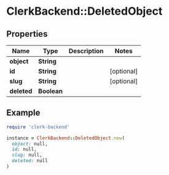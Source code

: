 # ClerkBackend::DeletedObject

## Properties

| Name | Type | Description | Notes |
| ---- | ---- | ----------- | ----- |
| **object** | **String** |  |  |
| **id** | **String** |  | [optional] |
| **slug** | **String** |  | [optional] |
| **deleted** | **Boolean** |  |  |

## Example

```ruby
require 'clerk-backend'

instance = ClerkBackend::DeletedObject.new(
  object: null,
  id: null,
  slug: null,
  deleted: null
)
```

